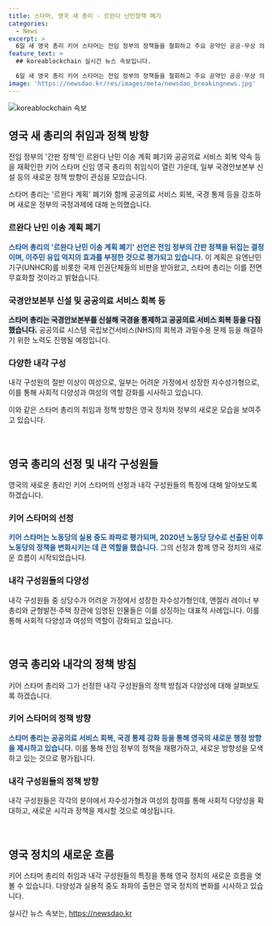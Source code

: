 ```yaml
---
title: 스타머, 영국 새 총리 - 르완다 난민정책 폐기
categories:
  - News
excerpt: >
  6일 새 영국 총리 키어 스타머는 전임 정부의 정책들을 철회하고 주요 공약인 공공·무상 의료 서비스 회복을 다짐했다. 르완다 난민 이송 계획을 철회하고 국경안보본부 신설을 계획 중이며, 공공의료 서비스 회복과 교도소 확충 공약 이행을 다시 확인했다. 새 내각 구성원은 대부분이 어려운 가정에서 성장한 자수성가형이며, 여성 재무장관도 처음 등극했다. 노동당의 강세를 보여주는 최근 선거 결과와 새로운 총리의 공약에 주목이集ま고 있다.
feature_text: >
  ## koreablockchain 실시간 뉴스 속보입니다.

  6일 새 영국 총리 키어 스타머는 전임 정부의 정책들을 철회하고 주요 공약인 공공·무상 의료 서비스 회복을 다짐했다. 르완다 난민 이송 계획을 철회하고 국경안보본부 신설을 계획 중이며, 공공의료 서비스 회복과 교도소 확충 공약 이행을 다시 확인했다. 새 내각 구성원은 대부분이 어려운 가정에서 성장한 자수성가형이며, 여성 재무장관도 처음 등극했다. 노동당의 강세를 보여주는 최근 선거 결과와 새로운 총리의 공약에 주목이集ま고 있다.
image: 'https://newsdao.kr/res/images/meta/newsdao_breakingnews.jpg'
---
```


<p><img src="https://newsdao.kr/res/images/meta/newsdao_breakingnews.jpg" alt="koreablockchain 속보" /></p>

<h2 data-ke-size="size26">영국 새 총리의 취임과 정책 방향</h2>

<p>전임 정부의 '간판 정책'인 르완다 난민 이송 계획 폐기와 공공의료 서비스 회복 약속 등을 재확인한 키어 스타머 신임 영국 총리의 취임식이 열린 가운데, 일부 국경안보본부 신설 등의 새로운 정책 방향이 관심을 모았습니다.</p>

<p data-ke-size="size16">스타머 총리는 '르완다 계획' 폐기와 함께 공공의료 서비스 회복, 국경 통제 등을 강조하며 새로운 정부의 국정과제에 대해 논의했습니다.</p>

<h3>르완다 난민 이송 계획 폐기</h3>

<p><b><span style="color: #1a5490;">스타머 총리의 '르완다 난민 이송 계획 폐기' 선언은 전임 정부의 간판 정책을 뒤집는 결정이며, 이주민 유입 억지의 효과를 부정한 것으로 평가되고 있습니다.</span></b> 이 계획은 유엔난민기구(UNHCR)를 비롯한 국제 인권단체들의 비판을 받아왔고, 스타머 총리는 이를 전면 무효화할 것이라고 밝혔습니다.</p>

<h3>국경안보본부 신설 및 공공의료 서비스 회복 등</h3>

<p><b><span style="background-color: #21538527;">스타머 총리는 국경안보본부를 신설해 국경을 통제하고 공공의료 서비스 회복 등을 다짐했습니다.</span></b> 공공의료 시스템 국립보건서비스(NHS)의 회복과 과밀수용 문제 등을 해결하기 위한 노력도 진행될 예정입니다.</p>

<h3>다양한 내각 구성</h3>

<p>내각 구성원의 절반 이상이 여성으로, 일부는 어려운 가정에서 성장한 자수성가형으로, 이를 통해 사회적 다양성과 여성의 역할 강화를 시사하고 있습니다.</p>

<p>이와 같은 스타머 총리의 취임과 정책 방향은 영국 정치와 정부의 새로운 모습을 보여주고 있습니다. </p>

<p data-ke-size="size16">&nbsp;</p>

<h2 data-ke-size="size26">영국 총리의 선정 및 내각 구성원들</h2>

<p>영국의 새로운 총리인 키어 스타머의 선정과 내각 구성원들의 특징에 대해 알아보도록 하겠습니다.</p>

<h3>키어 스타머의 선정</h3>

<p><b><span style="color: #1a5490;">키어 스타머는 노동당의 실용 중도 좌파로 평가되며, 2020년 노동당 당수로 선출된 이후 노동당의 정책을 변화시키는 데 큰 역할을 했습니다.</span></b> 그의 선정과 함께 영국 정치의 새로운 흐름이 시작되었습니다.</p>

<h3>내각 구성원들의 다양성</h3>

<p>내각 구성원들 중 상당수가 어려운 가정에서 성장한 자수성가형인데, 앤절라 레이너 부총리와 균형발전·주택 장관에 임명된 인물들은 이를 상징하는 대표적 사례입니다. 이를 통해 사회적 다양성과 여성의 역할이 강화되고 있습니다.</p>

<p data-ke-size="size16">&nbsp;</p>

<h2 data-ke-size="size26">영국 총리와 내각의 정책 방침</h2>

<p>키어 스타머 총리와 그가 선정한 내각 구성원들의 정책 방침과 다양성에 대해 살펴보도록 하겠습니다.</p>

<h3>키어 스타머의 정책 방향</h3>

<p><b><span style="color: #1a5490;">스타머 총리는 공공의료 서비스 회복, 국경 통제 강화 등을 통해 영국의 새로운 행정 방향을 제시하고 있습니다.</span></b> 이를 통해 전임 정부의 정책을 재평가하고, 새로운 방향성을 모색하고 있는 것으로 평가됩니다.</p>

<h3>내각 구성원들의 정책 방향</h3>

<p>내각 구성원들은 각각의 분야에서 자수성가형과 여성의 참여를 통해 사회적 다양성을 확대하고, 새로운 시각과 정책을 제시할 것으로 예상됩니다.</p>

<p data-ke-size="size16">&nbsp;</p>

<h2 data-ke-size="size26">영국 정치의 새로운 흐름</h2>

<p>키어 스타머 총리의 취임과 내각 구성원들의 특징을 통해 영국 정치의 새로운 흐름을 엿볼 수 있습니다. 다양성과 실용적 중도 좌파의 출현은 영국 정치의 변화를 시사하고 있습니다.</p>
실시간 뉴스 속보는, <a href="https://newsdao.kr" rel="dofollow">https://newsdao.kr</a>



